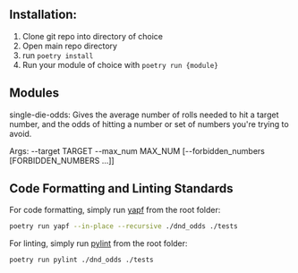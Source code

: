 ## Installation:

1. Clone git repo into directory of choice
2. Open main repo directory
3. run `poetry install`
4. Run your module of choice with `poetry run {module}`

## Modules
single-die-odds: Gives the average number of rolls needed to hit a target number, and the odds of hitting a number or set of numbers you're trying to avoid.

Args:
 --target TARGET 
 --max_num MAX_NUM 
 [--forbidden_numbers [FORBIDDEN_NUMBERS ...]]

## Code Formatting and Linting Standards

For code formatting, simply run [yapf](https://github.com/google/yapf) from the root folder:

```sh
poetry run yapf --in-place --recursive ./dnd_odds ./tests
```

For linting, simply run [pylint](https://pylint.pycqa.org/en/latest/) from the root folder:
```sh
poetry run pylint ./dnd_odds ./tests